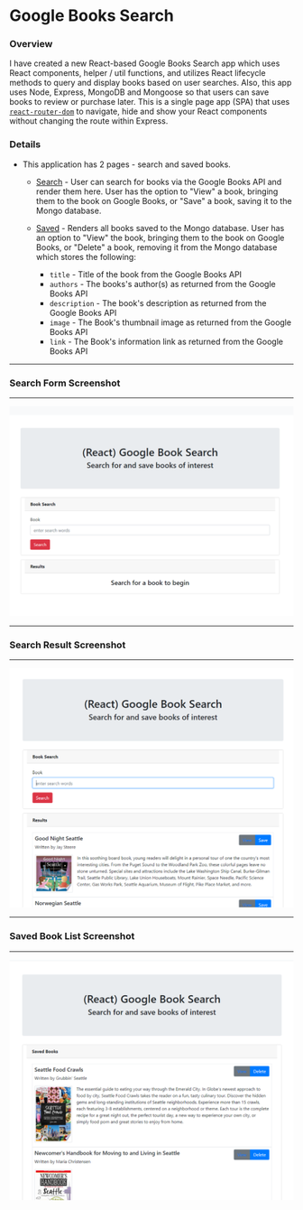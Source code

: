 # Google Books Search

### Overview

I have created a new React-based Google Books Search app which uses React components, helper / util functions, and utilizes React lifecycle methods to query and display books based on user searches. Also, this app uses Node, Express, MongoDB and Mongoose so that users can save books to review or purchase later. This is a single page app (SPA) that uses [`react-router-dom`](https://github.com/reactjs/react-router) to navigate, hide and show your React components without changing the route within Express.

### Details

- This application has 2 pages - search and saved books.

  - [Search](Search.png) - User can search for books via the Google Books API and render them here. User has the option to "View" a book, bringing them to the book on Google Books, or "Save" a book, saving it to the Mongo database.

  - [Saved](Saved.png) - Renders all books saved to the Mongo database. User has an option to "View" the book, bringing them to the book on Google Books, or "Delete" a book, removing it from the Mongo database which stores the following:

    - `title` - Title of the book from the Google Books API
    - `authors` - The books's author(s) as returned from the Google Books API
    - `description` - The book's description as returned from the Google Books API
    - `image` - The Book's thumbnail image as returned from the Google Books API
    - `link` - The Book's information link as returned from the Google Books API

---
### Search Form Screenshot
---
![Start Page](ssSearchStart.PNG)

---
### Search Result Screenshot
---
![Search for books on Seattle](ssSearchSeattle.PNG)

---
### Saved Book List Screenshot
---
![Books on Seattle saved](ssSavedSeattle.PNG)
